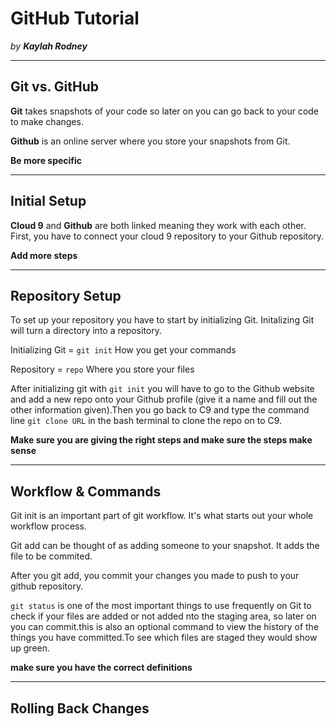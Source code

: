# GitHub Tutorial

_by **Kaylah Rodney**_

---
## Git vs. GitHub

**Git** takes snapshots of your code so later on you can go back to your code to 
 make changes. 

**Github** is an online server where you store your snapshots from Git. 

**Be more specific**

---
## Initial Setup

**Cloud 9** and **Github** are both linked meaning they work with each other. First, you have to connect your cloud 9 repository to your Github repository. 

**Add more steps**


---
## Repository Setup
To set up your repository you have to start by initializing Git. Initalizing Git 
will turn a directory into a repository. 

Initializing Git = `git init` How you get your commands

Repository = `repo` Where you store your files 

After initializing git with `git init` you will have to go to the Github website and add a new repo onto your Github profile (give it a name and fill out the other information given).Then you go back to C9 and type the command line `git clone URL` in the bash terminal to clone the repo on to C9. 

**Make sure you are giving the right steps and make sure the steps make sense**


---
## Workflow & Commands
Git init is an important part of git workflow. It's what starts out your whole workflow process. 

Git add can be thought of as adding someone to your snapshot. It adds the file to be commited. 
 
After you git add, you commit your changes you made to push to your github repository.  
 
 
 `git status` is one of the most important things to use frequently on Git to 
check if your files are added or not added nto the staging area, so later on 
 you can commit.this is also an optional command to view the history of the 
 things you have committed.To see which files are staged they would show up green.
 
 **make sure you have the correct definitions**
 



---
## Rolling Back Changes